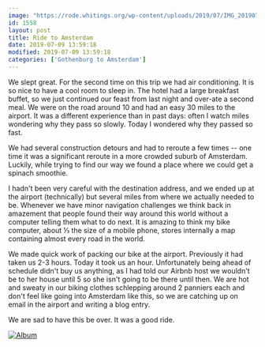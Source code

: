```yaml
---
image: "https://rode.whitings.org/wp-content/uploads/2019/07/IMG_20190709_134316.jpg"
id: 1558
layout: post
title: Ride to Amsterdam
date: 2019-07-09 13:59:18
modified: 2019-07-09 13:59:18
categories: ['Gothenburg to Amsterdam']
---
```


We slept great. For the second time on this trip we had air conditioning. It is so nice to have a cool room to sleep in. The hotel had a large breakfast buffet, so we just continued our feast from last night and over-ate a second meal. We were on the road around 10 and had an easy 30 miles to the airport. It was a different experience than in past days: often I watch miles wondering why they pass so slowly. Today I wondered why they passed so fast.

We had several construction detours and had to reroute a few times -- one time it was a significant reroute in a more crowded suburb of Amsterdam. Luckily, while trying to find our way we found a place where we could get a spinach smoothie.

I hadn't been very careful with the destination address, and we ended up at the airport (technically) but several miles from where we actually needed to be. Whenever we have minor navigation challenges we think back in amazement that people found their way around this world without a computer telling them what to do next. It is amazing to think my bike computer, about ⅓ the size of a mobile phone, stores internally a map containing almost every road in the world.

We made quick work of packing our bike at the airport. Previously it had taken us 2-3 hours. Today it took us an hour. Unfortunately being ahead of schedule didn't buy us anything, as I had told our Airbnb host we wouldn't be to her house until 5 so she isn't going to be there until then. We are hot and sweaty in our biking clothes schlepping around 2 panniers each and don't feel like going into Amsterdam like this, so we are catching up on email in the airport and writing a blog entry.

We are sad to have this be over. It was a good ride.

[![Album](https://lh3.googleusercontent.com/8rsGtVOGmNqiOhyP-akv05fwbZC7OsBThHtmM58-mc3kUlbMbFYLhSfHJ24reOGTD3t5El006FdAIL80qcr6ojXCaDpxzN2vwDywPdVnQ1dU5jeNtXO47TVdBfGrPjBpOUjQTe6RB8o "16 new photos added to shared album")](https://photos.app.goo.gl/LUhvHhRKqyMnYwdh6)
